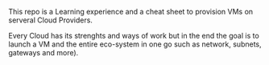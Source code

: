 This repo is a Learning experience and a cheat sheet to provision VMs on serveral Cloud Providers.

Every Cloud has its strenghts and ways of work but in the end the goal is to launch a VM and the entire eco-system in one go such as network, subnets, gateways and more).
